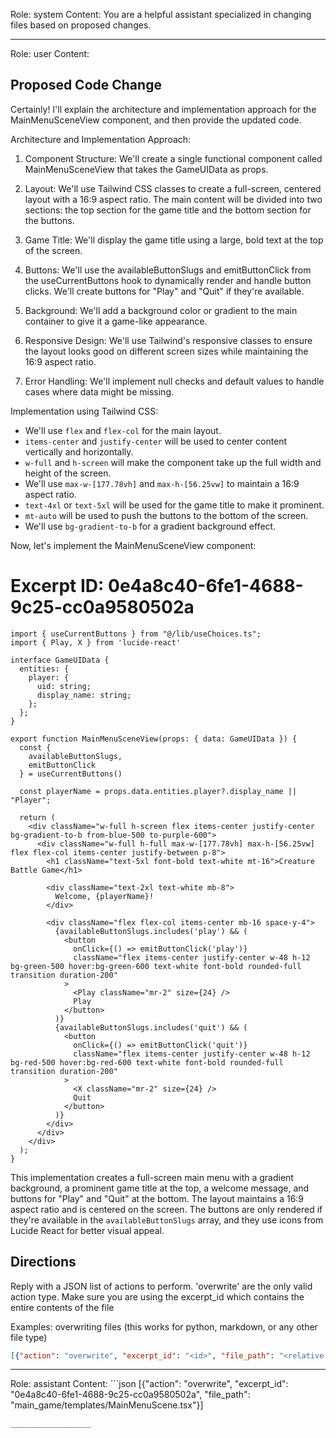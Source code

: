 Role: system
Content: You are a helpful assistant specialized in changing files based on proposed changes.
__________________
Role: user
Content: 
## Proposed Code Change
Certainly! I'll explain the architecture and implementation approach for the MainMenuSceneView component, and then provide the updated code.

Architecture and Implementation Approach:

1. Component Structure:
   We'll create a single functional component called MainMenuSceneView that takes the GameUIData as props.

2. Layout:
   We'll use Tailwind CSS classes to create a full-screen, centered layout with a 16:9 aspect ratio. The main content will be divided into two sections: the top section for the game title and the bottom section for the buttons.

3. Game Title:
   We'll display the game title using a large, bold text at the top of the screen.

4. Buttons:
   We'll use the availableButtonSlugs and emitButtonClick from the useCurrentButtons hook to dynamically render and handle button clicks. We'll create buttons for "Play" and "Quit" if they're available.

5. Background:
   We'll add a background color or gradient to the main container to give it a game-like appearance.

6. Responsive Design:
   We'll use Tailwind's responsive classes to ensure the layout looks good on different screen sizes while maintaining the 16:9 aspect ratio.

7. Error Handling:
   We'll implement null checks and default values to handle cases where data might be missing.

Implementation using Tailwind CSS:

- We'll use `flex` and `flex-col` for the main layout.
- `items-center` and `justify-center` will be used to center content vertically and horizontally.
- `w-full` and `h-screen` will make the component take up the full width and height of the screen.
- We'll use `max-w-[177.78vh]` and `max-h-[56.25vw]` to maintain a 16:9 aspect ratio.
- `text-4xl` or `text-5xl` will be used for the game title to make it prominent.
- `mt-auto` will be used to push the buttons to the bottom of the screen.
- We'll use `bg-gradient-to-b` for a gradient background effect.

Now, let's implement the MainMenuSceneView component:

# Excerpt ID: 0e4a8c40-6fe1-4688-9c25-cc0a9580502a
```tsx main_game/templates/MainMenuScene.tsx
import { useCurrentButtons } from "@/lib/useChoices.ts";
import { Play, X } from 'lucide-react'

interface GameUIData {
  entities: {
    player: {
      uid: string;
      display_name: string;
    };
  };
}

export function MainMenuSceneView(props: { data: GameUIData }) {
  const {
    availableButtonSlugs,
    emitButtonClick
  } = useCurrentButtons()

  const playerName = props.data.entities.player?.display_name || "Player";

  return (
    <div className="w-full h-screen flex items-center justify-center bg-gradient-to-b from-blue-500 to-purple-600">
      <div className="w-full h-full max-w-[177.78vh] max-h-[56.25vw] flex flex-col items-center justify-between p-8">
        <h1 className="text-5xl font-bold text-white mt-16">Creature Battle Game</h1>
        
        <div className="text-2xl text-white mb-8">
          Welcome, {playerName}!
        </div>

        <div className="flex flex-col items-center mb-16 space-y-4">
          {availableButtonSlugs.includes('play') && (
            <button
              onClick={() => emitButtonClick('play')}
              className="flex items-center justify-center w-48 h-12 bg-green-500 hover:bg-green-600 text-white font-bold rounded-full transition duration-200"
            >
              <Play className="mr-2" size={24} />
              Play
            </button>
          )}
          {availableButtonSlugs.includes('quit') && (
            <button
              onClick={() => emitButtonClick('quit')}
              className="flex items-center justify-center w-48 h-12 bg-red-500 hover:bg-red-600 text-white font-bold rounded-full transition duration-200"
            >
              <X className="mr-2" size={24} />
              Quit
            </button>
          )}
        </div>
      </div>
    </div>
  );
}
```

This implementation creates a full-screen main menu with a gradient background, a prominent game title at the top, a welcome message, and buttons for "Play" and "Quit" at the bottom. The layout maintains a 16:9 aspect ratio and is centered on the screen. The buttons are only rendered if they're available in the `availableButtonSlugs` array, and they use icons from Lucide React for better visual appeal.

## Directions
Reply with a JSON list of actions to perform. 'overwrite' are the only valid action type. 
Make sure you are using the excerpt_id which contains the entire contents of the file

Examples:
overwriting files (this works for python, markdown, or any other file type)
```json output_example1
[{"action": "overwrite", "excerpt_id": "<id>", "file_path": "<relative file path>"}]
```

__________________
Role: assistant
Content: ```json
[{"action": "overwrite", "excerpt_id": "0e4a8c40-6fe1-4688-9c25-cc0a9580502a", "file_path": "main_game/templates/MainMenuScene.tsx"}]
```
__________________
